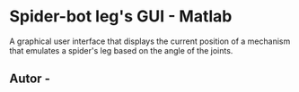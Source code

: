 # Spider-bot leg's GUI - Matlab
A graphical user interface that displays the current position of a mechanism that emulates a spider's leg based on the angle of the joints. 

## Autor -
